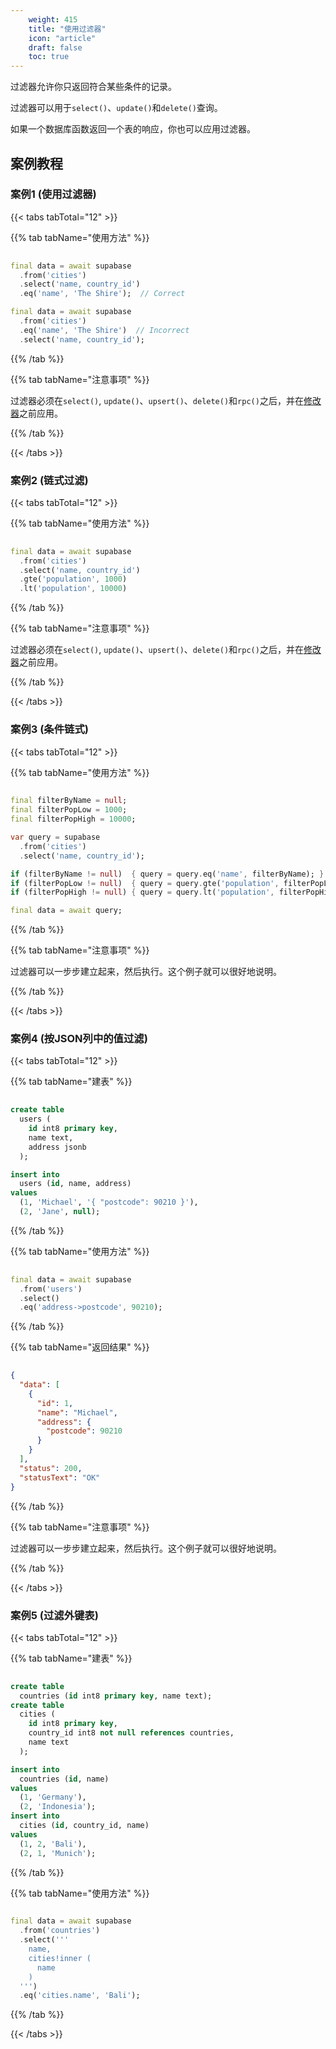 ```yaml
---
    weight: 415
    title: "使用过滤器"
    icon: "article"
    draft: false
    toc: true
---
```


过滤器允许你只返回符合某些条件的记录。

过滤器可以用于`select()`、`update()`和`delete()`查询。

如果一个数据库函数返回一个表的响应，你也可以应用过滤器。


## 案例教程
### 案例1 (使用过滤器)

{{< tabs tabTotal="12" >}}

  
  
  
  
>

{{% tab tabName="使用方法" %}}



```dart
                                                                              
final data = await supabase
  .from('cities')
  .select('name, country_id')
  .eq('name', 'The Shire');  // Correct

final data = await supabase
  .from('cities')
  .eq('name', 'The Shire')  // Incorrect
  .select('name, country_id');
```


{{% /tab %}}

{{% tab tabName="注意事项" %}}



过滤器必须在`select()`, `update()`、`upsert()`、`delete()`和`rpc()`之后，并在[修改器](/docs/app/SDKdocs/dartdatabase/using-modifiers)之前应用。



{{% /tab %}}


{{< /tabs >}}




### 案例2 (链式过滤)

{{< tabs tabTotal="12" >}}

  
  
  
  
>

{{% tab tabName="使用方法" %}}



```dart
                                                                              
final data = await supabase
  .from('cities')
  .select('name, country_id')
  .gte('population', 1000)
  .lt('population', 10000)
```


{{% /tab %}}

{{% tab tabName="注意事项" %}}



过滤器必须在`select()`, `update()`、`upsert()`、`delete()`和`rpc()`之后，并在[修改器](/docs/app/SDKdocs/dartdatabase/using-modifiers)之前应用。



{{% /tab %}}


{{< /tabs >}}



### 案例3 (条件链式)

{{< tabs tabTotal="12" >}}

  
  
  
  
>

{{% tab tabName="使用方法" %}}



```dart
                                                                              
final filterByName = null;
final filterPopLow = 1000;
final filterPopHigh = 10000;

var query = supabase
  .from('cities')
  .select('name, country_id');

if (filterByName != null)  { query = query.eq('name', filterByName); }
if (filterPopLow != null)  { query = query.gte('population', filterPopLow); }
if (filterPopHigh != null) { query = query.lt('population', filterPopHigh); }

final data = await query;
```


{{% /tab %}}

{{% tab tabName="注意事项" %}}



过滤器可以一步步建立起来，然后执行。这个例子就可以很好地说明。



{{% /tab %}}


{{< /tabs >}}


### 案例4 (按JSON列中的值过滤)

{{< tabs tabTotal="12" >}}

  
  
  
  
{{% tab tabName="建表" %}}



```sql
                                                                              
create table
  users (
    id int8 primary key,
    name text,
    address jsonb
  );

insert into
  users (id, name, address)
values
  (1, 'Michael', '{ "postcode": 90210 }'),
  (2, 'Jane', null);

```


{{% /tab %}}


{{% tab tabName="使用方法" %}}



```dart
                                                                              
final data = await supabase
  .from('users')
  .select()
  .eq('address->postcode', 90210);
```


{{% /tab %}}


{{% tab tabName="返回结果" %}}



```json
                                                                              
{
  "data": [
    {
      "id": 1,
      "name": "Michael",
      "address": {
        "postcode": 90210
      }
    }
  ],
  "status": 200,
  "statusText": "OK"
}

```


{{% /tab %}}

{{% tab tabName="注意事项" %}}



过滤器可以一步步建立起来，然后执行。这个例子就可以很好地说明。



{{% /tab %}}


{{< /tabs >}}

### 案例5 (过滤外键表)

{{< tabs tabTotal="12" >}}

  
  
  
  
{{% tab tabName="建表" %}}



```sql
                                                                              
create table
  countries (id int8 primary key, name text);
create table
  cities (
    id int8 primary key,
    country_id int8 not null references countries,
    name text
  );

insert into
  countries (id, name)
values
  (1, 'Germany'),
  (2, 'Indonesia');
insert into
  cities (id, country_id, name)
values
  (1, 2, 'Bali'),
  (2, 1, 'Munich');
```


{{% /tab %}}


{{% tab tabName="使用方法" %}}



```dart
                                                                              
final data = await supabase
  .from('countries')
  .select('''
    name,
    cities!inner (
      name
    )
  ''')
  .eq('cities.name', 'Bali');
```


{{% /tab %}}


{{< /tabs >}}